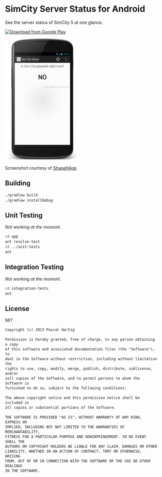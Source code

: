 # SimCity Server Status for Android

See the server status of SimCity 5 at one glance.

[![Download from Google Play](http://developer.android.com/images/brand/en_generic_rgb_wo_45.png)][gplay]

![Screenshot](assets/screenshots/phone.png)

Screenshot courtesy of [ShapeItApp][shapeit]

 [gplay]: https://play.google.com/store/apps/details?id=net.rdrei.android.simstatus
 [shapeit]: http://shapeitapp.com/

## Building

```bash
./gradlew build
./gradlew installDebug
```

## Unit Testing

*Not working at the moment.*

```bash
cd app
ant resolve-test
cd ../unit-tests
ant
```

## Integration Testing

*Not working at the moment.*

```bash
cd integration-tests
ant
```

## License

MIT

    Copyright (c) 2013 Pascal Hartig

    Permission is hereby granted, free of charge, to any person obtaining a copy
    of this software and associated documentation files (the "Software"), to
    deal in the Software without restriction, including without limitation the
    rights to use, copy, modify, merge, publish, distribute, sublicense, and/or
    sell copies of the Software, and to permit persons to whom the Software is
    furnished to do so, subject to the following conditions:

    The above copyright notice and this permission notice shall be included in
    all copies or substantial portions of the Software.

    THE SOFTWARE IS PROVIDED "AS IS", WITHOUT WARRANTY OF ANY KIND, EXPRESS OR
    IMPLIED, INCLUDING BUT NOT LIMITED TO THE WARRANTIES OF MERCHANTABILITY,
    FITNESS FOR A PARTICULAR PURPOSE AND NONINFRINGEMENT. IN NO EVENT SHALL THE
    AUTHORS OR COPYRIGHT HOLDERS BE LIABLE FOR ANY CLAIM, DAMAGES OR OTHER
    LIABILITY, WHETHER IN AN ACTION OF CONTRACT, TORT OR OTHERWISE, ARISING
    FROM, OUT OF OR IN CONNECTION WITH THE SOFTWARE OR THE USE OR OTHER DEALINGS
    IN THE SOFTWARE.
